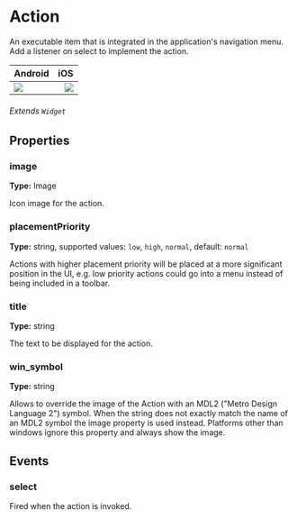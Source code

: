 # Action
An executable item that is integrated in the application's navigation menu. Add a listener on select to implement the action.

Android |   iOS
:---------  | ---------:
![](file:///android_asset/www/src/images/android/action.png)  | ![](file:///android_asset/www/src/images/ios/action.png)
               
###### Extends `Widget`

## Properties

### image

**Type:** Image

Icon image for the action.

### placementPriority

**Type:** string, supported values: `low`, `high`, `normal`, default: `normal`

Actions with higher placement priority will be placed at a more significant position in the UI, e.g. low priority actions could go into a menu instead of being included in a toolbar.

### title

**Type:** string

The text to be displayed for the action.

### win_symbol

**Type:** string

Allows to override the image of the Action with an MDL2 ("Metro Design Language 2") symbol. When the string does not exactly match the name of an MDL2 symbol the image property is used instead. Platforms other than windows ignore this property and always show the image.

## Events

### select

Fired when the action is invoked.
